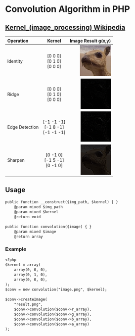 # Convolution Algorithm in PHP

## [Kernel_(image_processing) Wikipedia](https://en.wikipedia.org/wiki/Kernel_(image_processing))


| Operation  | Kernel  | Image Result g(x,y) |
| :------------ |:---------------:| -----------:|
| Identity      | [0 0 0]<br>[0 1 0]<br>[0 0 0] | ![alt text](examples/identity.png) |
| Ridge         | [0 0 0]<br>[0 1 0]<br>[0 0 0] | ![alt text](examples/ridge.png)    |
| Edge Detection| [-1 -1 -1]<br>[-1 8 -1]<br>[-1 -1 -1] | ![alt text](examples/edge.png)    |
| Sharpen       | [0 -1 0]<br>[-1 5 -1]<br>[0 -1 0] | ![alt text](examples/sharpen.png)    |

## Usage

```
public function __construct($img_path, $kernel) { }
    @param mixed $img_path
    @param mixed $kernel
    @return void

public function convolution($image) { }
    @param mixed $image
    @return array
```

### Example
```
<?php
$kernel = array(
    array(0, 0, 0),
    array(0, 1, 0),
    array(0, 0, 0),
);
$conv = new convolution("image.png", $kernel);

$conv->createImage(
    "result.png",
    $conv->convolution($conv->r_array),
    $conv->convolution($conv->g_array),
    $conv->convolution($conv->b_array),
    $conv->convolution($conv->a_array)
);
```